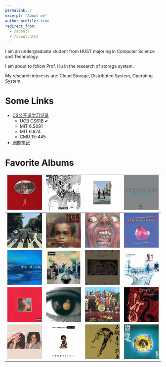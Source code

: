 ```yaml
---
permalink: /
excerpt: "About me"
author_profile: true
redirect_from: 
  - /about/
  - /about.html
---
```

I am an undergraduate student from HUST majoring in Computer Science and Technology. 

I am about to follow Prof. Hu in the research of storage system. 

My research interests are:  Cloud Storage, Distributed System, Operating System.


# Some Links

* [CS公开课学习记录](https://www.zhihu.com/column/c_1553819741969707009)
  * UCB CS61B ✔
  * MIT 6.S081
  * MIT 6.824
  * CMU 15-445
* [刷题笔记](https://github.com/Misaka9468/blog)

# Favorite Albums

| ![img](about.assets/anheqiao.jpg)                         | ![img](about.assets/36FF46574EB73E37E846612EFBB7F195.jpg) | ![img](about.assets/A2360735DB904BB962789F999AE4BC19.jpg) | ![img](about.assets/FD271D9504148D6F8FE2AEC46AABA229.jpg) |
| --------------------------------------------------------- | --------------------------------------------------------- | --------------------------------------------------------- | --------------------------------------------------------- |
| ![img](about.assets/7C6AB001BF792B7CBC7423A151D46B6E.jpg) | ![img](about.assets/0659D44AF052C4A21909FCC85099C6FD.jpg) | ![img](about.assets/5C6314397284807B9A8221EDE243E02E.jpg) | ![img](about.assets/6264280193D9384D2A9E55C12015504A.jpg) |
| ![img](about.assets/86985191BCA3359E26485A99A61F4040.jpg) | ![img](about.assets/8A12CA94D3B80334BFF605D0C7B2D4C7.jpg) | ![img](about.assets/AB7A28B2D3CE91173755373A15443CFE.jpg) | ![img](about.assets/A30F3512E139DC4018D774239551845E.jpg) |
| ![img](about.assets/56A443D469ACB94103A0FCB577154F72.jpg) | ![img](about.assets/DFFFE599BC23623B2DBC275D1EB7DAB8.jpg) | ![img](about.assets/47488DB5957637958106B4FDD87143FA.jpg) | ![img](about.assets/FD86BE98DF7BA5DFAF299A4B3D2E695F.jpg) |
| ![img](about.assets/B222BB1B4BE78118867A01023C0302EC.jpg) | ![img](about.assets/61563B780F2A9F70E208EA5A2E3A8B48.jpg) | ![img](about.assets/15A1924DD5E12E3AD8C219C53A094277.jpg) | ![img](about.assets/60BC2FE8822F4A250A0264CEAE6EF94B.jpg) |


